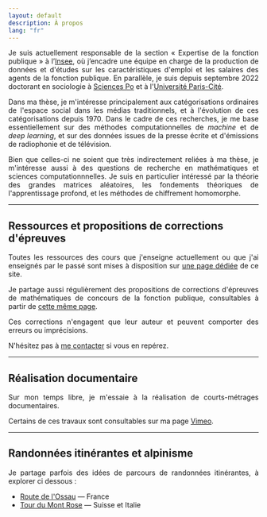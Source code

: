 ```yaml
---
layout: default
description: À propos
lang: "fr"
---
```


<div style="text-align: justify"> 

<p> Je suis actuellement responsable de la section  « Expertise de la fonction publique » à l’<a href = "https://www.insee.fr/fr/accueil">Insee</a>, où j’encadre une équipe en charge de la production de données et d'études sur les caractéristiques d'emploi et les salaires des agents de la fonction publique. En parallèle, je suis depuis septembre 2022 doctorant en sociologie à <a href = "https://www.sciencespo.fr/fr/">Sciences Po</a> et à l'<a href = "https://u-paris.fr">Université Paris-Cité</a>. </p>

<p> Dans ma thèse, je m'intéresse principalement aux catégorisations ordinaires de l'espace social dans les médias traditionnels, et à l'évolution de ces catégorisations depuis 1970. Dans le cadre de ces recherches, je me base essentiellement sur des méthodes computationnelles de <i>machine</i> et de <i>deep learning</i>, et sur des données issues de la presse écrite et d'émissions de radiophonie et de télévision. </p>

<p> Bien que celles-ci ne soient que très indirectement reliées à ma thèse, je m'intéresse aussi à des questions de recherche en mathématiques et sciences computationnnelles. Je suis en particulier intéressé par la théorie des grandes matrices aléatoires, les fondements théoriques de l'apprentissage profond, et les méthodes de chiffrement homomorphe. </p>

</div>

---

## Ressources et propositions de corrections d'épreuves

<div style="text-align: justify">

<p> Toutes les ressources des cours que j'enseigne actuellement ou que j'ai enseignés par le passé sont mises à disposition sur <a href = "/fr/ressources">une page dédiée</a> de ce site. </p>

<p> Je partage aussi régulièrement des propositions de corrections d'épreuves de mathématiques de concours de la fonction publique, consultables à partir de <a href = "/fr/ressources">cette même page</a>. </p>

<p> Ces corrections n'engagent que leur auteur et peuvent comporter des erreurs ou imprécisions. </p>

<p> N'hésitez pas à <a href = "mailto:benjamin.gilbert@sciencespo.fr">me contacter</a> si vous en repérez. </p>

</div>

---

## Réalisation documentaire

<div style="text-align: justify">

<p> Sur mon temps libre, je m'essaie à la réalisation de courts-métrages documentaires. </p>

<p> Certains de ces travaux sont consultables sur ma page <a href = "https://vimeo.com/bglbrt">Vimeo</a>. </p>

</div>

---

## Randonnées itinérantes et alpinisme

<div style="text-align: justify">

<p> Je partage parfois des idées de parcours de randonnées itinérantes, à explorer ci dessous : </p>

</div>

* [Route de l'Ossau](/fr/maps/ossau) — France
* [Tour du Mont Rose](/fr/maps/rose) — Suisse et Italie